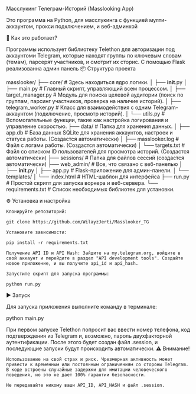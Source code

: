 Масслукинг Телеграм-Историй (Masslooking App)

Это программа на Python, для масслукинга с функцией мулти-аккаунтом, прокси подключением, и веб-админкой

🚀 Как это работает?

Программы использует библиотеку Telethon для авторизации под аккаунтоми Telegram, которые находят группы по ключевым словам (темам), парсерят участников, и смотрит их сторис. С помощью Flask реализованна админ панель
📦 Структура проекта

masslooker/
├── core/                   # Здесь находиться ядро логики. 
│   ├── __init__.py
│   ├── main.py             # Главный скрипт, управляющий всем процессом.
│   ├── target_manager.py   # Модуль для поиска целевой аудитории (поиск по группам, парсинг участников, проверка на наличие историй).
│   ├── telegram_worker.py  # Класс для взаимодействия с одним Telegram-аккаунтом (подключение, просмотр историй).
│   └── utils.py            # Вспомогательные функции, такие как настройка логирования и управление скоростью.
├── data/                   # Папка для хранения данных.
│   ├── app.db              # База данных SQLite для хранения аккаунтов, настроек и статуса работы. (Создастся автоматически)
│   ├── masslooker.log      # Файл с логами работы. (Создастся автоматически)
│   └── targets.txt         # Файл со списком ID пользователей для просмотра историй. (Создастся автоматически)
├── sessions/               # Папка для файлов сессий (создастся автоматически)
├── web_admin/              # Все, что связано с веб-панелью
│   ├── __init__.py
│   ├── app.py              # Flask-приложение для админ-панели.
│   └── templates/
│       └── index.html      # HTML-шаблон для интерфейса
├── run.py                  # Простой скрипт для запуска воркера и веб-сервера.
└── requirements.txt        # Список необходимых библиотек для установки.


⚙️ Установка и настройка

    Клонируйте репозиторий:

    git clone https://github.com/WilayzJerti/Masslooker_TG

    Установите зависимости:

    pip install -r requirements.txt

    Получение API ID и API Hash: Зайдите на my.telegram.org, войдите в свой аккаунт и перейдите в раздел "API development tools". Создайте новое приложение, и вы получите api_id и api_hash.

    Запустите скрипт для запуска программы: 

    python run.py

    

▶️ Запуск

Для запуска приложения выполните команду в терминале:

python main.py

При первом запуске Telethon попросит вас ввести номер телефона, код подтверждения из Telegram и, возможно, пароль двухфакторной аутентификации. После этого будет создан файл .session, и последующие запуски будут происходить автоматически.
⚠️ Внимание!

    Использование на свой страх и риск. Чрезмерная активность может привести к временным или постоянным ограничениям со стороны Telegram. В коде встроены случайные задержки для имитации человеческого поведения, но это не дает 100% гарантии безопасности.

    Не передавайте никому ваши API_ID, API_HASH и файл .session.
